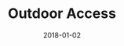 ---
layout: site
title: "Outdoor Access"
date: 2018-01-02
categories: [community]
version: 4.4.6
major: 4
minor: 4
patch: 6
slug: outdoor-access
link: https://outdooraccess.com/
submitter: lpolepeddi
permalink: /sites/:slug
---